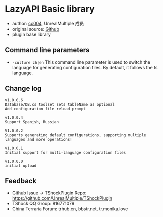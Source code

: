 # LazyAPI Basic library

- author: [cc004](https://github.com/cc004), UnrealMultiple 成员
- original source: [Github](https://github.com/cc004/LazyUtils)
- plugin base library

## Command line parameters
- `-culture zh|en` This command line parameter is used to switch the language for generating configuration files. By default, it follows the ts language.
## Change log

```
v1.0.0.6
Database/DB.cs toolset sets tableName as optional
Add configuration file reload prompt

v1.0.0.4
Support Spanish, Russian

V1.0.0.2
Supports generating default configurations, supporting multiple languages ​​and more operations!

v1.0.0.1
Initial support for multi-language configuration files

v1.0.0.0
initial upload
```

## Feedback
- Github Issue -> TShockPlugin Repo: https://github.com/UnrealMultiple/TShockPlugin
- TShock QQ Group: 816771079
- China Terraria Forum: trhub.cn, bbstr.net, tr.monika.love
